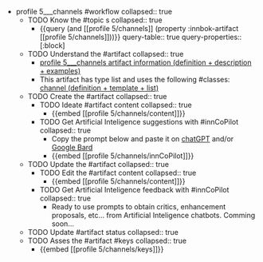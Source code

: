 
- profile 5___channels #workflow
   collapsed:: true
  - TODO Know the #topic s
    collapsed:: true
    - {{query (and [[profile 5/channels]] (property :innbok-artifact [[profile 5/channels]]))}}
      query-table:: true
      query-properties:: [:block]
  - TODO Understand the #artifact
    collapsed:: true
    - [profile 5___channels artifact information (definition + description + examples)](https://go.innbok.com/#/page/innBoK%2Fprofile-%28id%29%2Fchannels%2Finfo)
    - This artifact has type list and uses the following #classes: [channel (definition + template + list)](https://go.innbok.com/#/page/innBoK%2Fclass%2Fchannel)
  - TODO Create the #artifact
     collapsed:: true
    - TODO Ideate #artifact content
      collapsed:: true
      - {{embed [[profile 5/channels/content]]}}
    - TODO Get Artificial Inteligence suggestions with #innCoPilot
      collapsed:: true
      - Copy the prompt below and paste it on [chatGPT](https://chat.openai.com) and/or [Google Bard](https://bard.google.com/chat)
      - {{embed [[profile 5/channels/innCoPilot]]}}
  - TODO Update the #artifact
    collapsed:: true
    - TODO Edit the #artifact content
     collapsed:: true
      - {{embed [[profile 5/channels/content]]}}
    - TODO Get Artificial Inteligence feedback with #innCoPilot
      collapsed:: true
      - Ready to use prompts to obtain critics, enhancement proposals, etc... from Artificial Inteligence chatbots. Comming soon...
  - TODO Update #artifact status
    collapsed:: true
  - TODO Asses the #artifact #keys
    collapsed:: true
    - {{embed [[profile 5/channels/keys]]}}









